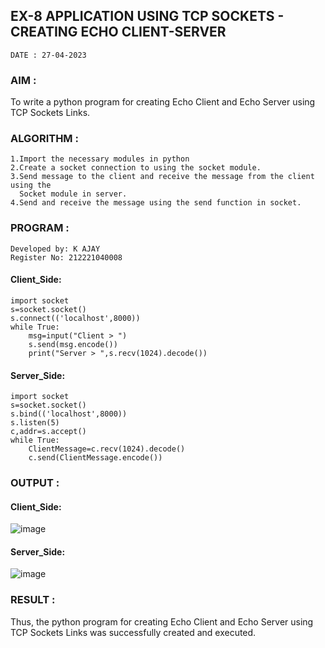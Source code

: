 ## EX-8 APPLICATION USING TCP SOCKETS - CREATING ECHO CLIENT-SERVER
```
DATE : 27-04-2023
```
### AIM :
To write a python program for creating Echo Client and Echo Server using TCP Sockets Links.
### ALGORITHM :
```
1.Import the necessary modules in python
2.Create a socket connection to using the socket module.
3.Send message to the client and receive the message from the client using the 
  Socket module in server.
4.Send and receive the message using the send function in socket.
```
### PROGRAM :
```
Developed by: K AJAY
Register No: 212221040008
```
#### Client_Side:
```
import socket
s=socket.socket()
s.connect(('localhost',8000))
while True:
    msg=input("Client > ")
    s.send(msg.encode())
    print("Server > ",s.recv(1024).decode())
```
#### Server_Side:
```
import socket
s=socket.socket()
s.bind(('localhost',8000))
s.listen(5)
c,addr=s.accept()
while True:
    ClientMessage=c.recv(1024).decode()
    c.send(ClientMessage.encode())
```
### OUTPUT :
#### Client_Side:
![image](https://github.com/Pavan-Gv/EX-8/assets/94827772/10472420-5845-4185-8f77-c9d7f20826ef)


#### Server_Side:
![image](https://github.com/Pavan-Gv/EX-8/assets/94827772/3b7ee27d-c191-43c4-8fd8-30f135c88c06)
### RESULT :
Thus, the python program for creating Echo Client and Echo Server using TCP Sockets Links was successfully created and executed.

